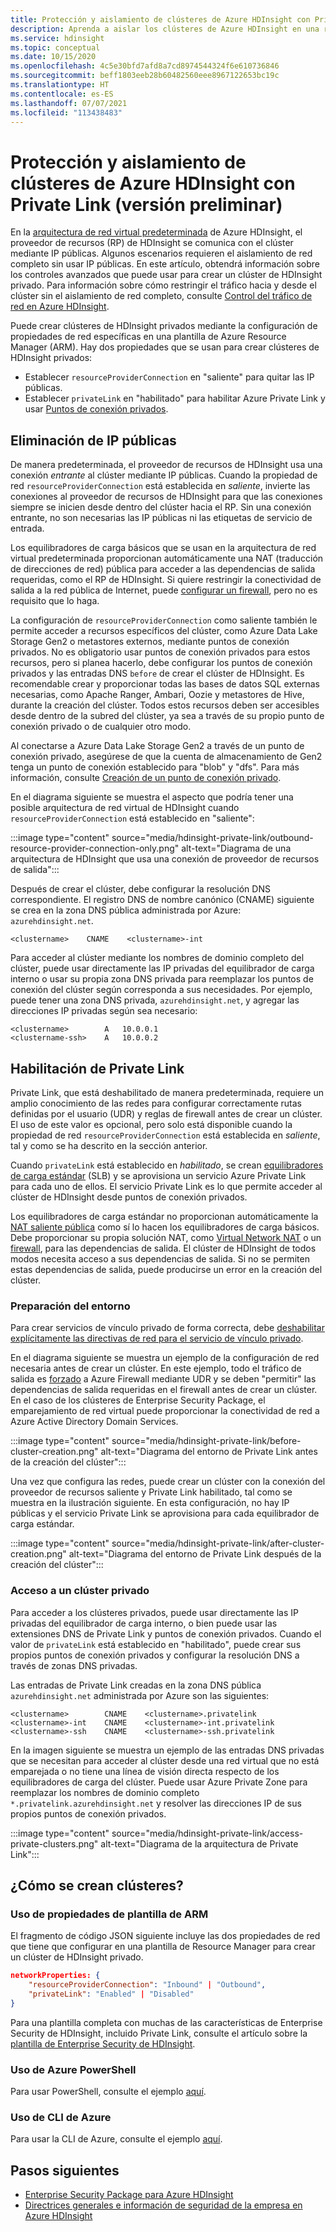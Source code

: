 ```yaml
---
title: Protección y aislamiento de clústeres de Azure HDInsight con Private Link (versión preliminar)
description: Aprenda a aislar los clústeres de Azure HDInsight en una red virtual mediante Azure Private Link.
ms.service: hdinsight
ms.topic: conceptual
ms.date: 10/15/2020
ms.openlocfilehash: 4c5e30bfd7afd8a7cd8974544324f6e610736846
ms.sourcegitcommit: beff1803eeb28b60482560eee8967122653bc19c
ms.translationtype: HT
ms.contentlocale: es-ES
ms.lasthandoff: 07/07/2021
ms.locfileid: "113438483"
---
```

# <a name="secure-and-isolate-azure-hdinsight-clusters-with-private-link-preview"></a>Protección y aislamiento de clústeres de Azure HDInsight con Private Link (versión preliminar)

En la [arquitectura de red virtual predeterminada](./hdinsight-virtual-network-architecture.md) de Azure HDInsight, el proveedor de recursos (RP) de HDInsight se comunica con el clúster mediante IP públicas. Algunos escenarios requieren el aislamiento de red completo sin usar IP públicas. En este artículo, obtendrá información sobre los controles avanzados que puede usar para crear un clúster de HDInsight privado. Para información sobre cómo restringir el tráfico hacia y desde el clúster sin el aislamiento de red completo, consulte [Control del tráfico de red en Azure HDInsight](./control-network-traffic.md).

Puede crear clústeres de HDInsight privados mediante la configuración de propiedades de red específicas en una plantilla de Azure Resource Manager (ARM). Hay dos propiedades que se usan para crear clústeres de HDInsight privados:

* Establecer `resourceProviderConnection` en "saliente" para quitar las IP públicas.
* Establecer `privateLink` en "habilitado" para habilitar Azure Private Link y usar [Puntos de conexión privados](../private-link/private-endpoint-overview.md).

## <a name="remove-public-ip-addresses"></a>Eliminación de IP públicas

De manera predeterminada, el proveedor de recursos de HDInsight usa una conexión *entrante* al clúster mediante IP públicas. Cuando la propiedad de red `resourceProviderConnection` está establecida en *saliente*, invierte las conexiones al proveedor de recursos de HDInsight para que las conexiones siempre se inicien desde dentro del clúster hacia el RP. Sin una conexión entrante, no son necesarias las IP públicas ni las etiquetas de servicio de entrada.

Los equilibradores de carga básicos que se usan en la arquitectura de red virtual predeterminada proporcionan automáticamente una NAT (traducción de direcciones de red) pública para acceder a las dependencias de salida requeridas, como el RP de HDInsight. Si quiere restringir la conectividad de salida a la red pública de Internet, puede [configurar un firewall](./hdinsight-restrict-outbound-traffic.md), pero no es requisito que lo haga.

La configuración de `resourceProviderConnection` como saliente también le permite acceder a recursos específicos del clúster, como Azure Data Lake Storage Gen2 o metastores externos, mediante puntos de conexión privados. No es obligatorio usar puntos de conexión privados para estos recursos, pero si planea hacerlo, debe configurar los puntos de conexión privados y las entradas DNS `before` de crear el clúster de HDInsight. Es recomendable crear y proporcionar todas las bases de datos SQL externas necesarias, como Apache Ranger, Ambari, Oozie y metastores de Hive, durante la creación del clúster. Todos estos recursos deben ser accesibles desde dentro de la subred del clúster, ya sea a través de su propio punto de conexión privado o de cualquier otro modo.

Al conectarse a Azure Data Lake Storage Gen2 a través de un punto de conexión privado, asegúrese de que la cuenta de almacenamiento de Gen2 tenga un punto de conexión establecido para "blob" y "dfs". Para más información, consulte [Creación de un punto de conexión privado](../storage/common/storage-private-endpoints.md).

En el diagrama siguiente se muestra el aspecto que podría tener una posible arquitectura de red virtual de HDInsight cuando `resourceProviderConnection` está establecido en "saliente":

:::image type="content" source="media/hdinsight-private-link/outbound-resource-provider-connection-only.png" alt-text="Diagrama de una arquitectura de HDInsight que usa una conexión de proveedor de recursos de salida":::

Después de crear el clúster, debe configurar la resolución DNS correspondiente. El registro DNS de nombre canónico (CNAME) siguiente se crea en la zona DNS pública administrada por Azure: `azurehdinsight.net`.

```dns
<clustername>    CNAME    <clustername>-int
```

Para acceder al clúster mediante los nombres de dominio completo del clúster, puede usar directamente las IP privadas del equilibrador de carga interno o usar su propia zona DNS privada para reemplazar los puntos de conexión del clúster según corresponda a sus necesidades. Por ejemplo, puede tener una zona DNS privada, `azurehdinsight.net`, y agregar las direcciones IP privadas según sea necesario:

```dns
<clustername>        A   10.0.0.1
<clustername-ssh>    A   10.0.0.2
```

## <a name="enable-private-link"></a>Habilitación de Private Link

Private Link, que está deshabilitado de manera predeterminada, requiere un amplio conocimiento de las redes para configurar correctamente rutas definidas por el usuario (UDR) y reglas de firewall antes de crear un clúster. El uso de este valor es opcional, pero solo está disponible cuando la propiedad de red `resourceProviderConnection` está establecida en *saliente*, tal y como se ha descrito en la sección anterior.

Cuando `privateLink` está establecido en *habilitado*, se crean [equilibradores de carga estándar](../load-balancer/load-balancer-overview.md) (SLB) y se aprovisiona un servicio Azure Private Link para cada uno de ellos. El servicio Private Link es lo que permite acceder al clúster de HDInsight desde puntos de conexión privados.

Los equilibradores de carga estándar no proporcionan automáticamente la [NAT saliente pública](../load-balancer/load-balancer-outbound-connections.md) como sí lo hacen los equilibradores de carga básicos. Debe proporcionar su propia solución NAT, como [Virtual Network NAT](../virtual-network/nat-gateway/nat-overview.md) o un [firewall](./hdinsight-restrict-outbound-traffic.md), para las dependencias de salida. El clúster de HDInsight de todos modos necesita acceso a sus dependencias de salida. Si no se permiten estas dependencias de salida, puede producirse un error en la creación del clúster.

### <a name="prepare-your-environment"></a>Preparación del entorno

Para crear servicios de vínculo privado de forma correcta, debe [deshabilitar explícitamente las directivas de red para el servicio de vínculo privado](../private-link/disable-private-link-service-network-policy.md).

En el diagrama siguiente se muestra un ejemplo de la configuración de red necesaria antes de crear un clúster. En este ejemplo, todo el tráfico de salida es [forzado](../firewall/forced-tunneling.md) a Azure Firewall mediante UDR y se deben "permitir" las dependencias de salida requeridas en el firewall antes de crear un clúster. En el caso de los clústeres de Enterprise Security Package, el emparejamiento de red virtual puede proporcionar la conectividad de red a Azure Active Directory Domain Services.

:::image type="content" source="media/hdinsight-private-link/before-cluster-creation.png" alt-text="Diagrama del entorno de Private Link antes de la creación del clúster":::

Una vez que configura las redes, puede crear un clúster con la conexión del proveedor de recursos saliente y Private Link habilitado, tal como se muestra en la ilustración siguiente. En esta configuración, no hay IP públicas y el servicio Private Link se aprovisiona para cada equilibrador de carga estándar.

:::image type="content" source="media/hdinsight-private-link/after-cluster-creation.png" alt-text="Diagrama del entorno de Private Link después de la creación del clúster":::

### <a name="access-a-private-cluster"></a>Acceso a un clúster privado

Para acceder a los clústeres privados, puede usar directamente las IP privadas del equilibrador de carga interno, o bien puede usar las extensiones DNS de Private Link y puntos de conexión privados. Cuando el valor de `privateLink` está establecido en "habilitado", puede crear sus propios puntos de conexión privados y configurar la resolución DNS a través de zonas DNS privadas.

Las entradas de Private Link creadas en la zona DNS pública `azurehdinsight.net` administrada por Azure son las siguientes:

```dns
<clustername>        CNAME    <clustername>.privatelink
<clustername>-int    CNAME    <clustername>-int.privatelink
<clustername>-ssh    CNAME    <clustername>-ssh.privatelink
```

En la imagen siguiente se muestra un ejemplo de las entradas DNS privadas que se necesitan para acceder al clúster desde una red virtual que no está emparejada o no tiene una línea de visión directa respecto de los equilibradores de carga del clúster. Puede usar Azure Private Zone para reemplazar los nombres de dominio completo `*.privatelink.azurehdinsight.net` y resolver las direcciones IP de sus propios puntos de conexión privados.

:::image type="content" source="media/hdinsight-private-link/access-private-clusters.png" alt-text="Diagrama de la arquitectura de Private Link":::

## <a name="how-to-create-clusters"></a>¿Cómo se crean clústeres?
### <a name="use-arm-template-properties"></a>Uso de propiedades de plantilla de ARM

El fragmento de código JSON siguiente incluye las dos propiedades de red que tiene que configurar en una plantilla de Resource Manager para crear un clúster de HDInsight privado.

```json
networkProperties: {
    "resourceProviderConnection": "Inbound" | "Outbound",
    "privateLink": "Enabled" | "Disabled"
}
```

Para una plantilla completa con muchas de las características de Enterprise Security de HDInsight, incluido Private Link, consulte el artículo sobre la [plantilla de Enterprise Security de HDInsight](https://github.com/Azure-Samples/hdinsight-enterprise-security/tree/main/ESP-HIB-PL-Template).

### <a name="use-azure-powershell"></a>Uso de Azure PowerShell

Para usar PowerShell, consulte el ejemplo [aquí](/powershell/module/az.hdinsight/new-azhdinsightcluster#example-4--create-an-azure-hdinsight-cluster-with-relay-outbound-and-private-link-feature).

### <a name="use-azure-cli"></a>Uso de CLI de Azure
Para usar la CLI de Azure, consulte el ejemplo [aquí](/cli/azure/hdinsight#az_hdinsight_create-examples).

## <a name="next-steps"></a>Pasos siguientes

* [Enterprise Security Package para Azure HDInsight](enterprise-security-package.md)
* [Directrices generales e información de seguridad de la empresa en Azure HDInsight](./domain-joined/general-guidelines.md)
